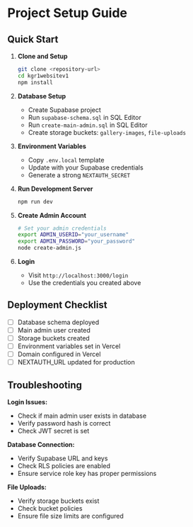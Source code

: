# Project Setup Guide

## Quick Start

1. **Clone and Setup**
   ```bash
   git clone <repository-url>
   cd kgr1websitev1
   npm install
   ```

2. **Database Setup**
   - Create Supabase project
   - Run `supabase-schema.sql` in SQL Editor
   - Run `create-main-admin.sql` in SQL Editor
   - Create storage buckets: `gallery-images`, `file-uploads`

3. **Environment Variables**
   - Copy `.env.local` template
   - Update with your Supabase credentials
   - Generate a strong `NEXTAUTH_SECRET`

4. **Run Development Server**
   ```bash
   npm run dev
   ```

5. **Create Admin Account**
   ```bash
   # Set your admin credentials
   export ADMIN_USERID="your_username"
   export ADMIN_PASSWORD="your_password"
   node create-admin.js
   ```

6. **Login**
   - Visit `http://localhost:3000/login`
   - Use the credentials you created above

## Deployment Checklist

- [ ] Database schema deployed
- [ ] Main admin user created
- [ ] Storage buckets created
- [ ] Environment variables set in Vercel
- [ ] Domain configured in Vercel
- [ ] NEXTAUTH_URL updated for production

## Troubleshooting

**Login Issues:**
- Check if main admin user exists in database
- Verify password hash is correct
- Check JWT secret is set

**Database Connection:**
- Verify Supabase URL and keys
- Check RLS policies are enabled
- Ensure service role key has proper permissions

**File Uploads:**
- Verify storage buckets exist
- Check bucket policies
- Ensure file size limits are configured
